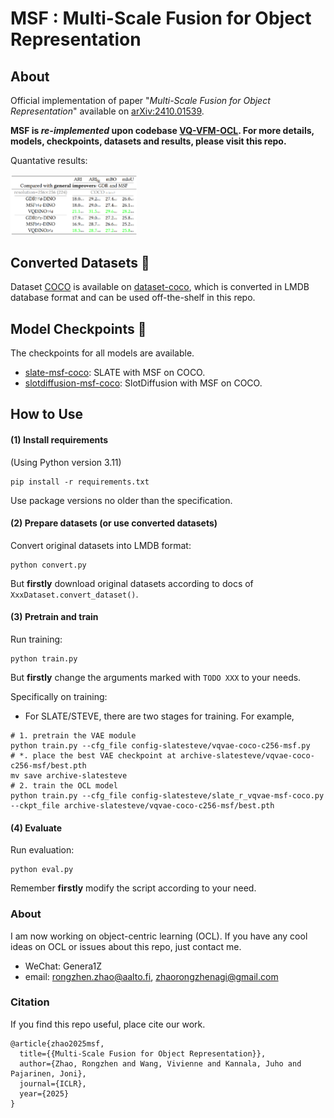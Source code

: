 # MSF : Multi-Scale Fusion for Object Representation



## About

Official implementation of paper "*Multi-Scale Fusion for Object Representation*" available on [arXiv:2410.01539](https://arxiv.org/abs/2410.01539).

**MSF is *re-implemented* upon codebase [VQ-VFM-OCL](https://github.com/Genera1Z/VQ-VFM-OCL). For more details, models, checkpoints, datasets and results, please visit this repo.**

Quantative results:

<img src="res/quantitative_results.png" style="width:40%;">



## Converted Datasets 🚀

Dataset [COCO](https://cocodataset.org) is available on [dataset-coco](https://github.com/Genera1Z/VQ-VFM-OCL/releases/tag/dataset-coco), which is converted in LMDB database format and can be used off-the-shelf in this repo.



## Model Checkpoints 🌟

The checkpoints for all models are available.
- [slate-msf-coco](https://github.com/Genera1Z/VQ-VFM-OCL/releases/tag/slate-msf-coco): SLATE with MSF on COCO.
- [slotdiffusion-msf-coco](https://github.com/Genera1Z/VQ-VFM-OCL/releases/tag/slotdiffusion-msf-coco): SlotDiffusion with MSF on COCO.



## How to Use

#### (1) Install requirements

(Using Python version 3.11)
```shell
pip install -r requirements.txt
```
Use package versions no older than the specification.

#### (2) Prepare datasets (or use converted datasets)

Convert original datasets into LMDB format: 
```shell
python convert.py
```
But **firstly** download original datasets according to docs of ```XxxDataset.convert_dataset()```.

#### (3) Pretrain and train

Run training:
```shell
python train.py
```
But **firstly** change the arguments marked with ```TODO XXX``` to your needs.

Specifically on training:
- For SLATE/STEVE, there are two stages for training. For example,
```shell
# 1. pretrain the VAE module
python train.py --cfg_file config-slatesteve/vqvae-coco-c256-msf.py
# *. place the best VAE checkpoint at archive-slatesteve/vqvae-coco-c256-msf/best.pth
mv save archive-slatesteve
# 2. train the OCL model
python train.py --cfg_file config-slatesteve/slate_r_vqvae-msf-coco.py --ckpt_file archive-slatesteve/vqvae-coco-c256-msf/best.pth
```



#### (4) Evaluate

Run evaluation:
```shell
python eval.py
```
Remember **firstly** modify the script according to your need.



### About

I am now working on object-centric learning (OCL). If you have any cool ideas on OCL or issues about this repo, just contact me.
- WeChat: Genera1Z
- email: rongzhen.zhao@aalto.fi, zhaorongzhenagi@gmail.com



### Citation

If you find this repo useful, place cite our work.
```
@article{zhao2025msf,
  title={{Multi-Scale Fusion for Object Representation}},
  author={Zhao, Rongzhen and Wang, Vivienne and Kannala, Juho and Pajarinen, Joni},
  journal={ICLR},
  year={2025}
}
```
